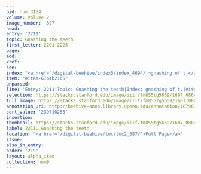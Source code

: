 ```yaml
---
pid: num_3154
volume: Volume 2
image_number: '397'
head:
entry: '2211'
topic: Gnashing the teeth
first_letter: 2201-2225
page:
add:
xref:
see:
index: "<a href='/digital-beehive/index5/index_4694/'>gnashing of t.</a>"
item: "#item-6164b2165"
unparsed:
line: 'Entry: 2211|Topic: Gnashing the teeth|Index: gnashing of t.|#item-6164b2165'
selection: https://stacks.stanford.edu/image/iiif/fm855tg5659/1607_0864/319,258,2460,176/full/0/default.jpg
full_image: https://stacks.stanford.edu/image/iiif/fm855tg5659/1607_0864/full/full/0/default.jpg
annotation_uri: http://beehive-anno.library.upenn.edu/annotation/1679670923090
sort_value: '239710258'
insertion:
thumbnail: https://stacks.stanford.edu/image/iiif/fm855tg5659/1607_0864/319,258,600,180/250,/0/default.jpg
label: 2211. Gnashing the teeth
location: "<a href='/digital-beehive/toc/toc2_387/'>Full Page</a>"
issue:
also_in_entry:
order: '219'
layout: alpha_item
collection: num9
---
```

